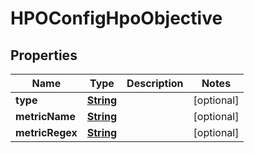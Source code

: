 

# HPOConfigHpoObjective


## Properties

| Name | Type | Description | Notes |
|------------ | ------------- | ------------- | -------------|
|**type** | [**String**](String.md) |  |  [optional] |
|**metricName** | [**String**](String.md) |  |  [optional] |
|**metricRegex** | [**String**](String.md) |  |  [optional] |



